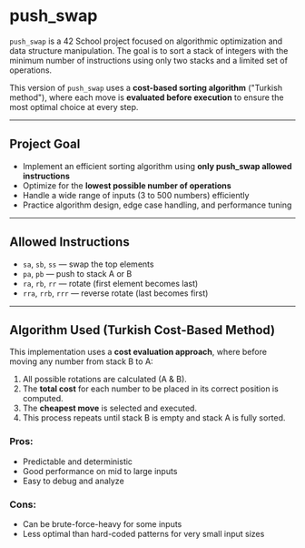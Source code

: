 # push_swap

`push_swap` is a 42 School project focused on algorithmic optimization and data structure manipulation. The goal is to sort a stack of integers with the minimum number of instructions using only two stacks and a limited set of operations.

This version of `push_swap` uses a **cost-based sorting algorithm** ("Turkish method"), where each move is **evaluated before execution** to ensure the most optimal choice at every step.

---

## Project Goal

- Implement an efficient sorting algorithm using **only push_swap allowed instructions**
- Optimize for the **lowest possible number of operations**
- Handle a wide range of inputs (3 to 500 numbers) efficiently
- Practice algorithm design, edge case handling, and performance tuning

---

## Allowed Instructions

- `sa`, `sb`, `ss` — swap the top elements
- `pa`, `pb` — push to stack A or B
- `ra`, `rb`, `rr` — rotate (first element becomes last)
- `rra`, `rrb`, `rrr` — reverse rotate (last becomes first)

---

## Algorithm Used (Turkish Cost-Based Method)

This implementation uses a **cost evaluation approach**, where before moving any number from stack B to A:

1. All possible rotations are calculated (A & B).
2. The **total cost** for each number to be placed in its correct position is computed.
3. The **cheapest move** is selected and executed.
4. This process repeats until stack B is empty and stack A is fully sorted.

### Pros:
- Predictable and deterministic
- Good performance on mid to large inputs
- Easy to debug and analyze

### Cons:
- Can be brute-force-heavy for some inputs
- Less optimal than hard-coded patterns for very small input sizes
